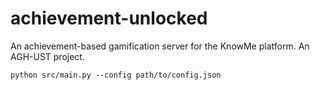 # achievement-unlocked
An achievement-based gamification server for the KnowMe platform. An AGH-UST project.

```
python src/main.py --config path/to/config.json
```
